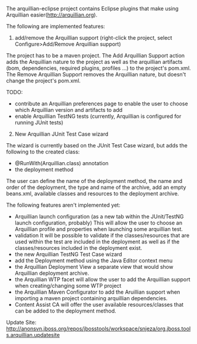 The arquillian-eclipse project contains Eclipse plugins that make using Arquillian easier(http://arquillian.org).

The following are implemented features:

1) add/remove the Arquillian support (right-click the project, select Configure>Add/Remove Arquillian support)

The project has to be a maven project.
The Add Arquillian Support action adds the Arquillian nature to the project as well as the arquillian artifacts (bom, dependencies, required plugins, profiles ...) to the project's pom.xml.  
The Remove Arquillian Support removes the Arquillian nature, but doesn't change the project's pom.xml.

TODO:
- contribute an Arquillian preferences page to enable the user to choose which Arquillian version and artifacts to add
- enable Arquillian TestNG tests (currently, Arquillian is configured for running JUnit tests)

2) New Arquillian JUnit Test Case wizard

The wizard is currently based on the JUnit Test Case wizard, but adds the following to the created class:

- @RunWith(Arquillian.class) annotation
- the deployment method

The user can define the name of the deployment method, the name and order of the deployment, the type and name of the archive, add an empty beans.xml, available classes and resources to the deployment archive. 

The following features aren't implemented yet:

- Arquillian launch configuration (as a new tab within the JUnit/TestNG launch configuration, probably)
This will allow the user to choose an Arquillian profile and properties when launching some arquillian test.
- validation
It will be possible to validate if the classes/resources that are used within the test are included in the deployment as well as if the classes/resources included in the deployment exist.
- the new Arquillian TestNG Test Case wizard
- add the Deployment method using the Java Editor context menu
- the Arquillian Deployment View
a separate view that would show Arquillian deployment archive.
- the Arquillian WTP facet
will allow the user to add the Arquillian support when creating/changing some WTP project
- the Arquillian Maven Configurator
to add the Aruillian support when importing a maven project containing arquillian dependencies.
- Content Assist
CA will offer the user available resources/classes that can be added to the deployment method.

Update Site: http://anonsvn.jboss.org/repos/jbosstools/workspace/snjeza/org.jboss.tools.arquillian.updatesite
